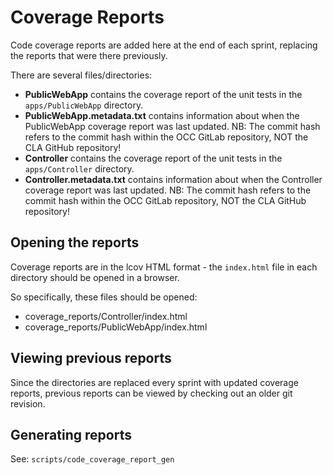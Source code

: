 # Coverage Reports

Code coverage reports are added here at the end of each sprint, replacing the reports that were there previously.

There are several files/directories:

- **PublicWebApp** contains the coverage report of the unit tests in the `apps/PublicWebApp` directory.
- **PublicWebApp.metadata.txt** contains information about when the PublicWebApp coverage report was last updated. NB: The commit hash refers to the commit hash within the OCC GitLab repository, NOT the CLA GitHub repository!
- **Controller** contains the coverage report of the unit tests in the `apps/Controller` directory.
- **Controller.metadata.txt** contains information about when the Controller coverage report was last updated. NB: The commit hash refers to the commit hash within the OCC GitLab repository, NOT the CLA GitHub repository!

## Opening the reports

Coverage reports are in the lcov HTML format - the `index.html` file in each directory should be opened in a browser.

So specifically, these files should be opened:

- coverage_reports/Controller/index.html
- coverage_reports/PublicWebApp/index.html

## Viewing previous reports

Since the directories are replaced every sprint with updated coverage reports, previous reports can be viewed by checking out an older git revision.

## Generating reports

See: `scripts/code_coverage_report_gen`